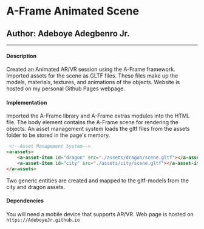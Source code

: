 # A-Frame Animated Scene

## Author: Adeboye Adegbenro Jr.

---

#### Description

Created an Animated AR/VR session using the A-Frame framework. Imported assets for the scene as GLTF files. These files make up the models, materials, textures, and animations of the objects. Website is hosted on my personal Github Pages webpage.

#### Implementation

Imported the A-Frame library and A-Frame extras modules into the HTML file. The body element contains the A-Frame scene for rendering the objects. An asset management system loads the gltf files from the assets folder to be stored in the page's memory.

```html
 <!--Asset Management System-->
<a-assets>
    <a-asset-item id="dragon" src="./assets/dragon/scene.gltf"></a-asset-item>
    <a-asset-item id="city" src="./assets/city/scene.gltf"></a-asset-item>
</a-assets>

```

Two generic entities are created and mapped to the gltf-models from the city and dragon assets.

#### Dependencies

You will need a mobile device that supports AR/VR. Web page is hosted on `https://AdeboyeJr.github.io`
